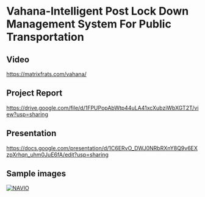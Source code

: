 # Vahana-Intelligent Post Lock Down Management System For Public Transportation
## Video
https://matrixfrats.com/vahana/

## Project Report
https://drive.google.com/file/d/1FPUPopAbWtp44uLA41xcXubziWbXGT2T/view?usp=sharing

## Presentation
https://docs.google.com/presentation/d/1C6ERvO_DWJ0NRbRXnY8Q9v6EXzpXrhqn_uhm0JuE6fA/edit?usp=sharing

## Sample images
<a href="https://matrixfrats.com/navio"><img src="https://matrixfrats.com/download_api/download/upload/216656127882.PNG" title="NAVIO"></a>
